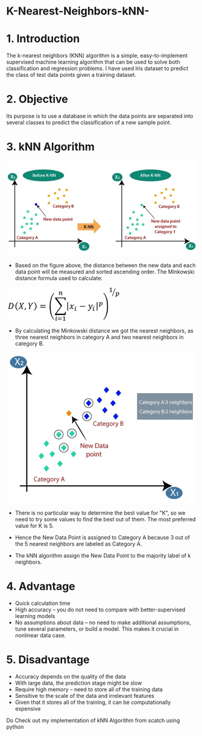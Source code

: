 # K-Nearest-Neighbors-kNN-

# 1. Introduction

The k-nearest neighbors (KNN) algorithm is a simple, easy-to-implement supervised machine learning algorithm that can be used to solve both classification and regression problems. I have used Iris dataset to predict the class of test data points given a training dataset.

# 2. Objective
Its purpose is to use a database in which the data points are separated into several classes to predict the classification of a new sample point.


# 3. kNN Algorithm
  
   
![1](Image/pic.jpg)

 * Based on the figure above, the distance between the new data and each data point will be measured and sorted ascending order.
    The Minkowski distance formula used to calculate:
     
![2](Image/2.png)
    
 * By calculating the Minkowski distance we got the nearest neighbors, as three nearest neighbors in category A and two nearest neighbors in category B.

![2](Image/3.jpg)

 
 * There is no particular way to determine the best value for "K", so we need to try some values to find the best out of them. The most preferred value for K is 5.

 * Hence the New Data Point is assigned to Category A because 3 out of the 5 nearest neighbors are labeled as Category A. 

 * The kNN algorithm assign the New Data Point to the majority label of k neighbors.

# 4. Advantage
 * Quick calculation time
 * High accuracy – you do not need to compare with better-supervised learning models
 * No assumptions about data – no need to make additional assumptions, tune several parameters, or build a model. This makes it crucial in nonlinear data case. 
# 5. Disadvantage
 * Accuracy depends on the quality of the data
 * With large data, the prediction stage might be slow
 * Require high memory – need to store all of the training data
 * Sensitive to the scale of the data and irrelevant features
 * Given that it stores all of the training, it can be computationally expensive 

Do Check out my implementation of kNN Algorithm from scatch using python


